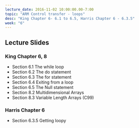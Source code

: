 ```yaml
---
lecture_date: 2016-11-02 10:00:00.00-7:00
topic: "ARM Control transfer - loops"
desc: "King Chapter 6- 6.1 to 6.5, Harris Chapter 6 - 6.3.5"
week: "6"
---
```


## Lecture Slides


### King Chapter 6, 8

* Section 6.1 The while loop
* Section 6.2 The do statement
* Section 6.3 The for statement 
* Section 6.4 Exiting from a loop
* Section 6.5 The Null statement
* Section 8.2 Multidimensional Arrays
* Section 8.3 Variable Length Arrays (C99)

### Harris Chapter 6

* Section 6.3.5 Getting loopy
